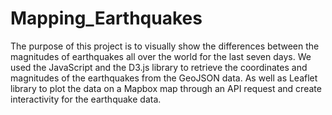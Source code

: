 # Mapping_Earthquakes
The purpose of this project is to visually show the differences between the magnitudes of earthquakes all over the world for the last seven days.
We used the JavaScript and the D3.js library to retrieve the coordinates and magnitudes of the earthquakes from the GeoJSON data. As well as Leaflet library to plot the data on a Mapbox map through an API request and create interactivity for the earthquake data.

